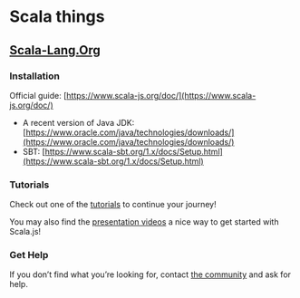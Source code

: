 # Scala things

## [Scala-Lang.Org](https://scala-lang.org)

### Installation

Official guide: [https://www.scala-js.org/doc/](https://www.scala-js.org/doc/)

* A recent version of Java JDK: [https://www.oracle.com/java/technologies/downloads/](https://www.oracle.com/java/technologies/downloads/)
* SBT: [https://www.scala-sbt.org/1.x/docs/Setup.html](https://www.scala-sbt.org/1.x/docs/Setup.html)

### Tutorials

Check out one of the [tutorials](https://www.scala-js.org/doc/tutorial/) to continue your journey!

You may also find the [presentation videos](https://www.scala-js.org/community/presentations.html) a nice way to get started with Scala.js!

### Get Help

If you don’t find what you’re looking for, contact [the community](https://www.scala-js.org/community/) and ask for help.
